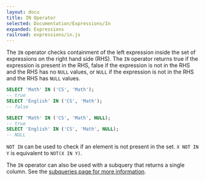 ```yaml
---
layout: docu
title: IN Operator
selected: Documentation/Expressions/In
expanded: Expressions
railroad: expressions/in.js
---
```


<div id="rrdiagram"></div>

The `IN` operator checks containment of the left expression inside the set of expressions on the right hand side (RHS). The `IN` operator returns true if the expression is present in the RHS, false if the expression is not in the RHS and the RHS has no `NULL` values, or `NULL` if the expression is not in the RHS and the RHS has `NULL` values.

```sql
SELECT 'Math' IN ('CS', 'Math');
-- true
SELECT 'English' IN ('CS', 'Math');
-- false

SELECT 'Math' IN ('CS', 'Math', NULL);
-- true
SELECT 'English' IN ('CS', 'Math', NULL);
-- NULL
```

`NOT IN` can be used to check if an element is not present in the set. `X NOT IN Y` is equivalent to `NOT(X IN Y)`.

The `IN` operator can also be used with a subquery that returns a single column. See the [subqueries page for more information](../../sql/expressions/subqueries).
